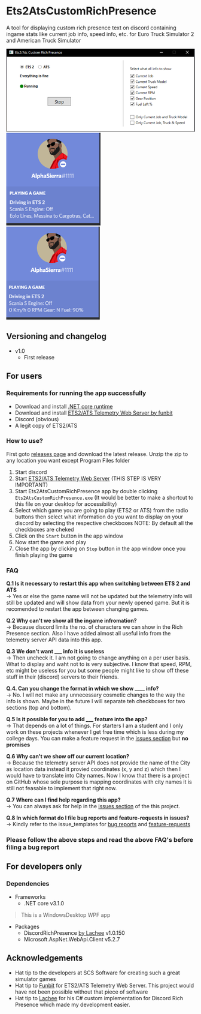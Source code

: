 # Ets2AtsCustomRichPresence
 A tool for displaying custom rich presence text on discord containing ingame stats like current job info, speed info, etc. for Euro Truck Simulator 2 and American Truck Simulator

![screenshot-0](screenshots/0.png)
![screenshot-1](screenshots/1.png)
![screenshot-2](screenshots/2.png)

## Versioning and changelog

* v1.0
  * First release

## For users

### Requirements for running the app successfully

* Download and install [.NET core runtime](https://dotnet.microsoft.com/download)
* Download and install [ETS2/ATS Telemetry Web Server by funbit](https://github.com/Funbit/ets2-telemetry-server)
* Discord (obvious)
* A legit copy of ETS2/ATS

### How to use?

First goto [releases page](https://github.com/Shetty073/Ets2AtsCustomRichPresence/releases) and download the latest release. Unzip the zip to any location you want except Program Files folder  

1. Start discord
2. Start [ETS2/ATS Telemetry Web Server](https://github.com/Funbit/ets2-telemetry-server) (THIS STEP IS VERY IMPORTANT)
3. Start Ets2AtsCustomRichPresence app by double clicking `Ets2AtsCustomRichPresence.exe` (It would be better to make a shortcut to this file on your desktop for accessibility)
4. Select which game you are going to play (ETS2 or ATS) from the radio buttons then select what information do you want to display on your discord by selecting the respective checkboxes NOTE: By default all the checkboxes are cheked
5. Click on the `Start` button in the app window
6. Now start the game and play
7. Close the app by clicking on `Stop` button in the app window once you finish playing the game

### FAQ

**Q.1 Is it necessary to restart this app when switching between ETS 2 and ATS**  
-> Yes or else the game name will not be updated but the telemetry info will still be updated and will show data from your newly opened game. But it is recomended to restart the app between changing games.  

**Q.2 Why can't we show all the ingame infromation?**  
-> Because discord limits the no. of characters we can show in the Rich Presence section. Also I have added almost all useful info from the telemetry server API data into this app.  

**Q.3 We don't want ___ info it is useless**  
-> Then uncheck it. I am not going to change anything on a per user basis. What to display and waht not to is very subjective. I know that speed, RPM, etc might be useless for you but some people might like to show off these stuff in their (discord) servers to their friends.  

**Q.4. Can you change the format in which we show ____ info?**  
-> No. I will not make any unnecessary cosmetic changes to the way the info is shown. Maybe in the future I will separate teh checkboxes for two sections (top and bottom).  

**Q.5 Is it possible for you to add ___ feature into the app?**  
-> That depends on a lot of things. For starters I am a student and I only work on these projects whenever I get free time which is less during my college days. You can make a feature request in the [issues section](https://github.com/Shetty073/Ets2AtsCustomRichPresence/issues) but **no promises**  

**Q.6 Why can't we show off our current location?**  
-> Because the telemetry server API does not provide the name of the City as location data instead it provied coordinates (x, y and z) which then I would have to translate into City names. Now I know that there is a project on GitHub whose sole purpose is mapping coordinates with city names it is still not feasable to implement that right now.  

**Q.7 Where can I find help regarding this app?**  
-> You can always ask for help in the [issues section](https://github.com/Shetty073/Ets2AtsCustomRichPresence/issues) of the this project.  

**Q.8 In which format do I file bug reports and feature-requests in issues?**  
-> Kindly refer to the issue_templates for [bug reports](https://github.com/Shetty073/Ets2AtsCustomRichPresence/blob/master/.github/ISSUE_TEMPLATE/bug_report.md) and [feature-requests](https://github.com/Shetty073/Ets2AtsCustomRichPresence/blob/master/.github/ISSUE_TEMPLATE/feature_request.md)

### Please follow the above steps and read the above FAQ's before filing a bug report

## For developers only

### Dependencies

* Frameworks
  * .NET core v3.1.0

> This is a WindowsDesktop WPF app

* Packages
  * DiscordRichPresence [by Lachee](https://github.com/Lachee/discord-rpc-csharp) v1.0.150
  * Microsoft.AspNet.WebApi.Client v5.2.7

## Acknowledgements
* Hat tip to the developers at SCS Software for creating such a great simulator games
* Hat tip to [Funbit](https://github.com/Funbit) for ETS2/ATS Telemetry Web Server. This project would have not been possible without that piece of software
* Hat tip to [Lachee](https://github.com/Lachee) for his C# custom implementation for Discord Rich Presence which made my development easier.
